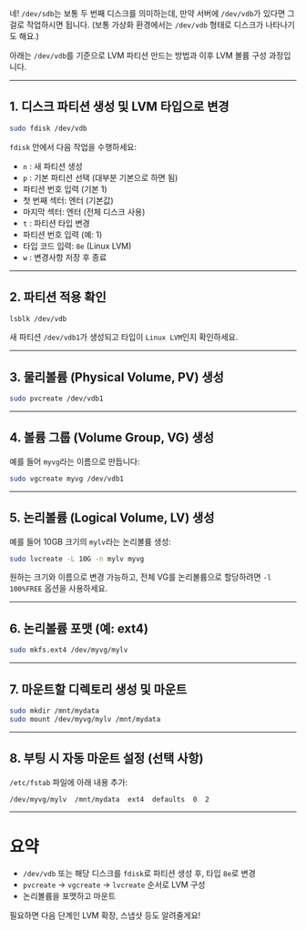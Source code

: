 네! `/dev/sdb`는 보통 두 번째 디스크를 의미하는데, 만약 서버에 `/dev/vdb`가 있다면 그걸로 작업하시면 됩니다. (보통 가상화 환경에서는 `/dev/vdb` 형태로 디스크가 나타나기도 해요.)

아래는 `/dev/vdb`를 기준으로 LVM 파티션 만드는 방법과 이후 LVM 볼륨 구성 과정입니다.

---

## 1. 디스크 파티션 생성 및 LVM 타입으로 변경

```bash
sudo fdisk /dev/vdb
```

`fdisk` 안에서 다음 작업을 수행하세요:

* `n` : 새 파티션 생성
* `p` : 기본 파티션 선택 (대부분 기본으로 하면 됨)
* 파티션 번호 입력 (기본 1)
* 첫 번째 섹터: 엔터 (기본값)
* 마지막 섹터: 엔터 (전체 디스크 사용)
* `t` : 파티션 타입 변경
* 파티션 번호 입력 (예: 1)
* 타입 코드 입력: `8e` (Linux LVM)
* `w` : 변경사항 저장 후 종료

---

## 2. 파티션 적용 확인

```bash
lsblk /dev/vdb
```

새 파티션 `/dev/vdb1`가 생성되고 타입이 `Linux LVM`인지 확인하세요.

---

## 3. 물리볼륨 (Physical Volume, PV) 생성

```bash
sudo pvcreate /dev/vdb1
```

---

## 4. 볼륨 그룹 (Volume Group, VG) 생성

예를 들어 `myvg`라는 이름으로 만듭니다:

```bash
sudo vgcreate myvg /dev/vdb1
```

---

## 5. 논리볼륨 (Logical Volume, LV) 생성

예를 들어 10GB 크기의 `mylv`라는 논리볼륨 생성:

```bash
sudo lvcreate -L 10G -n mylv myvg
```

원하는 크기와 이름으로 변경 가능하고, 전체 VG를 논리볼륨으로 할당하려면 `-l 100%FREE` 옵션을 사용하세요.

---

## 6. 논리볼륨 포맷 (예: ext4)

```bash
sudo mkfs.ext4 /dev/myvg/mylv
```

---

## 7. 마운트할 디렉토리 생성 및 마운트

```bash
sudo mkdir /mnt/mydata
sudo mount /dev/myvg/mylv /mnt/mydata
```

---

## 8. 부팅 시 자동 마운트 설정 (선택 사항)

`/etc/fstab` 파일에 아래 내용 추가:

```
/dev/myvg/mylv  /mnt/mydata  ext4  defaults  0  2
```

---

# 요약

* `/dev/vdb` 또는 해당 디스크를 `fdisk`로 파티션 생성 후, 타입 `8e`로 변경
* `pvcreate` → `vgcreate` → `lvcreate` 순서로 LVM 구성
* 논리볼륨을 포맷하고 마운트

필요하면 다음 단계인 LVM 확장, 스냅샷 등도 알려줄게요!
